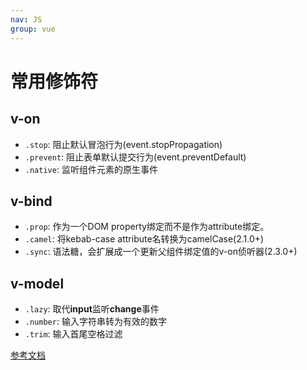 ```yaml
---
nav: JS
group: vue
---
```

# 常用修饰符

## v-on

- `.stop`: 阻止默认冒泡行为(event.stopPropagation)
- `.prevent`: 阻止表单默认提交行为(event.preventDefault)
- `.native`: 监听组件元素的原生事件

## v-bind

- `.prop`: 作为一个DOM property绑定而不是作为attribute绑定。
- `.camel`: 将kebab-case attribute名转换为camelCase(2.1.0+)
- `.sync`: 语法糖，会扩展成一个更新父组件绑定值的v-on侦听器(2.3.0+)

## v-model

- `.lazy`: 取代**input**监听**change**事件
- `.number`: 输入字符串转为有效的数字
- `.trim`: 输入首尾空格过滤

[参考文档](https://www.yuque.com/silence1224/zvw0fi/kcado0#27adf32f)
